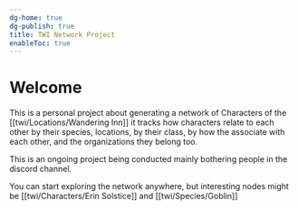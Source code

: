 ```yaml
---
dg-home: true
dg-publish: true
title: TWI Network Project
enableToc: true
---
```


# Welcome

This is a personal project about generating a network of Characters of the [[twi/Locations/Wandering Inn]] it tracks how characters relate to each other by their species, locations, by their class, by how the associate with each other, and the organizations they belong too.

This is an ongoing project being conducted mainly bothering people in the discord channel.

You can start exploring the network anywhere, but interesting nodes might be [[twi/Characters/Erin Solstice]] and [[twi/Species/Goblin]]

